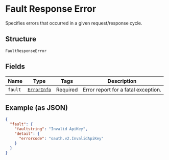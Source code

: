 
# Fault Response Error

Specifies errors that occurred in a given request/response cycle.

## Structure

`FaultResponseError`

## Fields

| Name | Type | Tags | Description |
|  --- | --- | --- | --- |
| `fault` | [`ErrorInfo`](/doc/models/error-info.md) | Required | Error report for a fatal exception. |

## Example (as JSON)

```json
{
  "fault": {
    "faultstring": "Invalid ApiKey",
    "detail": {
      "errorcode": "oauth.v2.InvalidApiKey"
    }
  }
}
```

